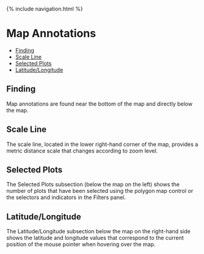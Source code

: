 <!-- This file uses Kramdown-specific syntax and is intended for conversion to HTML with Jekyll's default Markdown converter (Kramdown). As such, it may not render as expected when viewed directly on GitHub due to the HTML tag restrictions of GitHub Flavored Markdown (GFM). -->

{% include navigation.html %}

# Map Annotations
- [Finding](#finding)
- [Scale Line](#scale-line)
- [Selected Plots](#selected-plots)
- [Latitude/Longitude](#latitudelongitude)

## Finding
Map annotations are found near the bottom of the map and directly below the map.

## Scale Line
The scale line, located in the lower right-hand corner of the map, provides 
a metric distance scale that changes according to zoom level.

## Selected Plots
The Selected Plots subsection (below the map on the left) shows the number of 
plots that have been selected using the polygon map control or the selectors
and indicators in the Filters panel.

## Latitude/Longitude
The Latitude/Longitude subsection below the map on the right-hand side shows the
latitude and longitude values that correspond to the current position of the mouse pointer
when hovering over the map.
